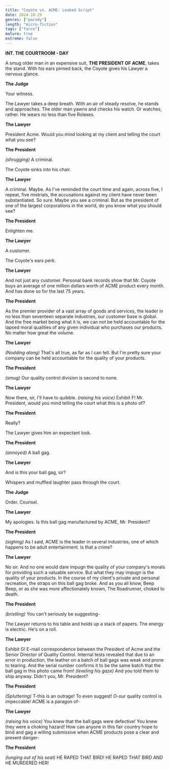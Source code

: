 ```yaml
---
title: "Coyote vs. ACME: Leaked Script"
date: 2024-10-29
genres: ["parody"]
length: "micro-fiction"
tags: ["farce"]
mature: true
extreme: false
---
```

**INT. THE COURTROOM - DAY**

A smug older man in an expensive suit, **THE PRESIDENT OF ACME**, takes the stand. With his ears pinned back, the Coyote gives his Lawyer a nervous glance. 

**The Judge**

Your witness.

The Lawyer takes a deep breath. With an air of steady resolve, he stands and approaches. The older man yawns and checks his watch. Or watches, rather. He wears no less than five Rolexes.

**The Lawyer**

President Acme. Would you mind looking at my client and telling the court what you see?

**The President**

_(shrugging)_ A criminal.

The Coyote sinks into his chair. 

**The Lawyer**

A criminal. Maybe. As I've reminded the court time and again, across five, I repeat, five mistrials, the accusations against my client have never been substantiated. So sure. Maybe you see a criminal. But as the president of one of the largest corporations in the world, do you know what you should see?

**The President**

Enlighten me.

**The Lawyer**

A customer.

The Coyote's ears perk.

**The Lawyer**

And not just any customer. Personal bank records show that Mr. Coyote buys an average of one million dollars worth of ACME product every month. And has done so for the last 75 years.  

**The President**

As the premier provider of a vast array of goods and services, the leader in no less than seventeen separate industries, our customer base is global. And the free market being what it is, we can not be held accountable for the lapsed moral qualities of any given individual who purchases our products. No matter how great the volume.

**The Lawyer**

_(Nodding along)_ That's all true, as far as I can tell. But I'm pretty sure your company can be held accountable for the quality of your products.

**The President**

_(smug)_ Our quality control division is second to none.

**The Lawyer**

Now there, sir, I'll have to quibble. _(raising his voice)_ Exhibit F! Mr. President, would you mind telling the court what this is a photo of?

**The President**

Really?

The Lawyer gives him an expectant look.

**The President**

_(annoyed)_ A ball gag. 

**The Lawyer**

And is this your ball gag, sir?

Whispers and muffled laughter pass through the court.

**The Judge**

Order. Counsel.

**The Lawyer**

My apologies. Is this ball gag manufactured by ACME, Mr. President?

**The President**

_(sighing)_ As I said, ACME is the leader in several industries, one of which happens to be adult entertainment. Is that a crime?

**The Lawyer**

No sir. And no one would dare impugn the quality of your company's morals for providing such a valuable service. But what they may impugn is the quality of your products. In the course of my client's private and personal recreation, the straps on this ball gag broke. And as you all know, Beep Beep, or as she was more affectionately known, The Roadrunner, choked to death.

**The President**

_(bristling)_ You can't seriously be suggesting-

The Lawyer returns to his table and holds up a stack of papers. The energy is electric. He's on a roll.

**The Lawyer**

Exhibit G! E-mail correspondence between the President of Acme and the Senior Director of Quality Control. Internal tests revealed that due to an error in production, the leather on a batch of ball gags was weak and prone to tearing. And the serial number confirms it to be the same batch that the ball gag in this photo came from! _(leveling his gaze)_ And you told them to ship anyway. Didn't you, Mr. President?

**The President**

_(Spluttering)_ T-this is an outrage! To even suggest! O-our quality control is impeccable! ACME is a paragon of-

**The Lawyer**

_(raising his voice)_ You knew that the ball gags were defective! You knew they were a choking hazard! How can anyone in this fair country hope to bind and gag a willing submissive when ACME products pose a clear and present danger-

**The President**

_(lunging out of his seat)_ HE RAPED THAT BIRD! HE RAPED THAT BIRD AND HE MURDERED HER!

